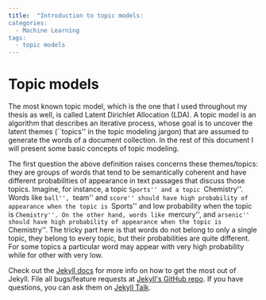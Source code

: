 ```yaml
---
title:  "Introduction to topic models:
categories: 
  - Machine Learning
tags:
  - topic models
---
```



# Topic models
The most known topic model, which is the one that I used throughout my thesis as well, is called Latent Dirichlet Allocation (LDA). A topic model is an algorithm that describes an iterative process, whose goal is to uncover the latent themes (``topics'' in the topic modeling jargon) that are assumed to generate the words of a document collection. In the rest of this document I will present some basic concepts of topic modeling. 



The first question the above definition raises concerns these themes/topics: they are groups of words that tend to be semantically coherent and have different probabilities of appearance in text passages that discuss those topics. Imagine, for instance, a topic ``Sports'' and a topic ``Chemistry''. Words like ``ball'', ``team'' and ``score'' should have high probability of appearance when the topic is ``Sports'' and low probability when the topic is ``Chemistry''. On the other hand, words like ``mercury'', and ``arsenic'' should have high probability of appearance when the topic is ``Chemistry''. The tricky part here is that words do not belong to only a single topic, they belong to every topic, but their probabilities are quite different. For some topics a particular word may appear with very high probability while for other with very low.



Check out the [Jekyll docs][jekyll-docs] for more info on how to get the most out of Jekyll. File all bugs/feature requests at [Jekyll's GitHub repo][jekyll-gh]. If you have questions, you can ask them on [Jekyll Talk][jekyll-talk].

[jekyll-docs]: http://jekyllrb.com/docs/home
[jekyll-gh]:   https://github.com/jekyll/jekyll
[jekyll-talk]: https://talk.jekyllrb.com/
